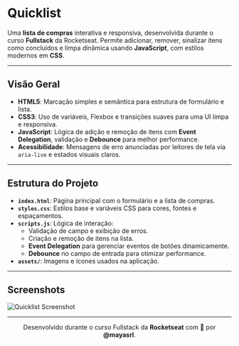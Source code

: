 # Quicklist

Uma **lista de compras** interativa e responsiva, desenvolvida durante o curso **Fullstack** da Rocketseat. Permite adicionar, remover, sinalizar itens como concluídos e limpa dinâmica usando **JavaScript**, com estilos modernos em **CSS**.

---

## Visão Geral

- **HTML5**: Marcação simples e semântica para estrutura de formulário e lista.  
- **CSS3**: Uso de variáveis, Flexbox e transições suaves para uma UI limpa e responsiva.  
- **JavaScript**: Lógica de adição e remoção de itens com **Event Delegation**, validação e **Debounce** para melhor performance.  
- **Acessibilidade**: Mensagens de erro anunciadas por leitores de tela via `aria-live` e estados visuais claros.

---

## Estrutura do Projeto

- **`index.html`**: Página principal com o formulário e a lista de compras.  
- **`styles.css`**: Estilos base e variáveis CSS para cores, fontes e espaçamentos.  
- **`scripts.js`**: Lógica de interação:  
  - Validação de campo e exibição de erros.  
  - Criação e remoção de itens na lista.  
  - **Event Delegation** para gerenciar eventos de botões dinamicamente.  
  - **Debounce** no campo de entrada para otimizar performance.  
- **`assets/`**: Imagens e ícones usados na aplicação.

---

## Screenshots

  <img src="https://github.com/user-attachments/assets/03127d88-a364-407d-a25d-f7df1ee1ca4d" alt="Quicklist Screenshot" />

---

<p align="center">
  Desenvolvido durante o curso Fullstack da <strong>Rocketseat</strong> com 💛 por <strong>@mayasrl</strong>.
</p>
